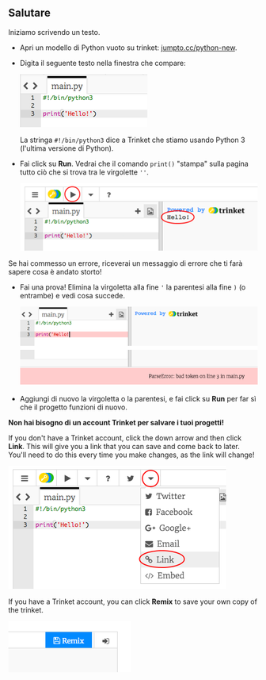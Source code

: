 ## Salutare

Iniziamo scrivendo un testo.

+ Apri un modello di Python vuoto su trinket: <a href="http://jumpto.cc/python-new" target="_blank">jumpto.cc/python-new</a>.

+ Digita il seguente testo nella finestra che compare:
    
    ![screenshot](images/me-hi.png)
    
    La stringa `#!/bin/python3` dice a Trinket che stiamo usando Python 3 (l'ultima versione di Python).

+ Fai click su **Run**. Vedrai che il comando `print()` "stampa" sulla pagina tutto ciò che si trova tra le virgolette `''`.
    
    ![screenshot](images/me-hi-test.png)

Se hai commesso un errore, riceverai un messaggio di errore che ti farà sapere cosa è andato storto!

+ Fai una prova! Elimina la virgoletta alla fine `'` la parentesi alla fine `)` (o entrambe) e vedi cosa succede.
    
    ![screenshot](images/me-syntax.png)

+ Aggiungi di nuovo la virgoletta o la parentesi, e fai click su **Run** per far sì che il progetto funzioni di nuovo.

**Non hai bisogno di un account Trinket per salvare i tuoi progetti!**

If you don't have a Trinket account, click the down arrow and then click **Link**. This will give you a link that you can save and come back to later. You'll need to do this every time you make changes, as the link will change!

![screenshot](images/me-link.png)

If you have a Trinket account, you can click **Remix** to save your own copy of the trinket.

![screenshot](images/me-remix.png)